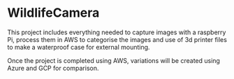 # WildlifeCamera

This project includes everything needed to capture images with a raspberry Pi, process them in AWS to categorise the images and use of 3d printer files to make a waterproof case for external mounting.

Once the project is completed using AWS, variations will be created using Azure and GCP for comparison.
